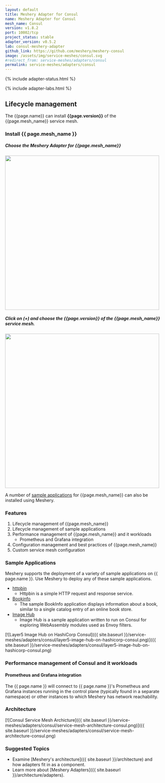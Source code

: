 ```yaml
---
layout: default
title: Meshery Adapter for Consul
name: Meshery Adapter for Consul
mesh_name: Consul
version: v1.8.2
port: 10002/tcp
project_status: stable
adapter_version: v0.5.2
lab: consul-meshery-adapter
github_link: https://github.com/meshery/meshery-consul
image: /assets/img/service-meshes/consul.svg
#redirect_from: service-meshes/adapters/consul
permalink: service-meshes/adapters/consul
---
```

{% include adapter-status.html %}

{% include adapter-labs.html %}

## Lifecycle management

The {{page.name}} can install **{{page.version}}** of the {{page.mesh_name}} service mesh. 

### Install {{ page.mesh_name }}

##### Choose the Meshery Adapter for {{page.mesh_name}}

<a href="{{ site.baseurl }}/assets/img/adapters/consul/consul-adapter.png">
  <img style="width:500px;" src="{{ site.baseurl }}/assets/img/adapters/consul/consul-adapter.png" />
</a>

##### Click on (+) and choose the {{page.version}} of the {{page.mesh_name}} service mesh.

<a href="{{ site.baseurl }}/assets/img/adapters/consul/consul-install.png">
  <img style="width:500px;" src="{{ site.baseurl }}/assets/img/adapters/consul/consul-install.png" />
</a>

A number of [sample applications](#sample-applications) for {{page.mesh_name}} can also be installed using Meshery.

### Features

1. Lifecycle management of {{page.mesh_name}}
1. Lifecycle management of sample applications
1. Performance management of {{page.mesh_name}} and it workloads
    - Prometheus and Grafana integration
1. Configuration management and best practices of {{page.mesh_name}}
1. Custom service mesh configuration

### Sample Applications

Meshery supports the deployment of a variety of sample applications on {{ page.name }}. Use Meshery to deploy any of these sample applications.

- [httpbin]({{site.baseurl}}/guides/sample-apps#httpbin)
    - Httpbin is a simple HTTP request and response service.
- [Bookinfo]({{site.baseurl}}/guides/sample-apps#bookinfo) 
    - The sample BookInfo application displays information about a book, similar to a single catalog entry of an online book store.
- [Image Hub]({{site.baseurl}}/guides/sample-apps#imagehub)
    - Image Hub is a sample application written to run on Consul for exploring WebAssembly modules used as Envoy filters.

[![Layer5 Image Hub on HashiCorp Consul]({{ site.baseurl }}/service-meshes/adapters/consul/layer5-image-hub-on-hashicorp-consul.png)]({{ site.baseurl }}/service-meshes/adapters/consul/layer5-image-hub-on-hashicorp-consul.png)

### Performance management of Consul and it workloads

#### Prometheus and Grafana integration

The {{ page.name }} will connect to {{ page.name }}'s Prometheus and Grafana instances running in the control plane (typically found in a separate namespace) or other instances to which Meshery has network reachability.

### Architecture

[![Consul Service Mesh Archicture]({{ site.baseurl }}/service-meshes/adapters/consul/service-mesh-architecture-consul.png)]({{ site.baseurl }}/service-meshes/adapters/consul/service-mesh-architecture-consul.png)

### Suggested Topics

- Examine [Meshery's architecture]({{ site.baseurl }}/architecture) and how adapters fit in as a component.
- Learn more about [Meshery Adapters]({{ site.baseurl }}/architecture/adapters).
